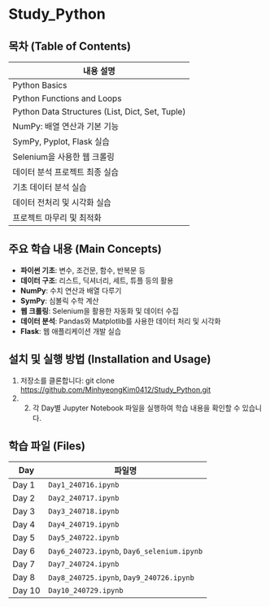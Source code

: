 # Study_Python

## 목차 (Table of Contents)

| 내용 설명                        |
|----------------------------------|
| Python Basics                    |
| Python Functions and Loops       |
| Python Data Structures (List, Dict, Set, Tuple) |
| NumPy: 배열 연산과 기본 기능     |
| SymPy, Pyplot, Flask 실습        |
| Selenium을 사용한 웹 크롤링       |
| 데이터 분석 프로젝트 최종 실습   |
| 기초 데이터 분석 실습            |
| 데이터 전처리 및 시각화 실습     |
| 프로젝트 마무리 및 최적화        |

## 주요 학습 내용 (Main Concepts)

- **파이썬 기초**: 변수, 조건문, 함수, 반복문 등
- **데이터 구조**: 리스트, 딕셔너리, 세트, 튜플 등의 활용
- **NumPy**: 수치 연산과 배열 다루기
- **SymPy**: 심볼릭 수학 계산
- **웹 크롤링**: Selenium을 활용한 자동화 및 데이터 수집
- **데이터 분석**: Pandas와 Matplotlib를 사용한 데이터 처리 및 시각화
- **Flask**: 웹 애플리케이션 개발 실습

## 설치 및 실행 방법 (Installation and Usage)

1. 저장소를 클론합니다: git clone https://github.com/MinhyeongKim0412/Study_Python.git
2. 2. 각 Day별 Jupyter Notebook 파일을 실행하여 학습 내용을 확인할 수 있습니다.

## 학습 파일 (Files)

| Day   | 파일명          |
|-------|-----------------|
| Day 1 | `Day1_240716.ipynb` |
| Day 2 | `Day2_240717.ipynb` |
| Day 3 | `Day3_240718.ipynb` |
| Day 4 | `Day4_240719.ipynb` |
| Day 5 | `Day5_240722.ipynb` |
| Day 6 | `Day6_240723.ipynb`, `Day6_selenium.ipynb` |
| Day 7 | `Day7_240724.ipynb` |
| Day 8 | `Day8_240725.ipynb`, `Day9_240726.ipynb` |
| Day 10 | `Day10_240729.ipynb` |

